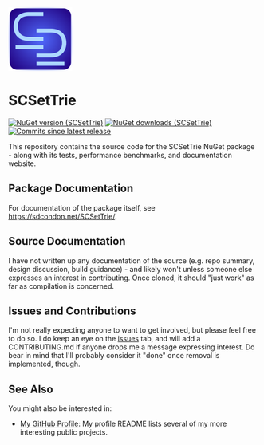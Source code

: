 ﻿![SCSetTrie Icon](src/SCSetTrie-128.png)

# SCSetTrie

[![NuGet version (SCSetTrie)](https://img.shields.io/nuget/v/SCSetTrie.svg?style=flat-square)](https://www.nuget.org/packages/SCSetTrie/) 
[![NuGet downloads (SCSetTrie)](https://img.shields.io/nuget/dt/SCSetTrie.svg?style=flat-square)](https://www.nuget.org/packages/SCSetTrie/) 
[![Commits since latest release](https://img.shields.io/github/commits-since/sdcondon/SCSetTrie/latest?style=flat-square)](https://github.com/sdcondon/SCSetTrie/compare/1.0.1...main)

This repository contains the source code for the SCSetTrie NuGet package - along with its tests, performance benchmarks, and documentation website.

## Package Documentation

For documentation of the package itself, see https://sdcondon.net/SCSetTrie/.

## Source Documentation

I have not written up any documentation of the source (e.g. repo summary, design discussion, build guidance) - and likely won't unless someone else expresses an interest in contributing.
Once cloned, it should "just work" as far as compilation is concerned.

## Issues and Contributions

I'm not really expecting anyone to want to get involved, but please feel free to do so.
I do keep an eye on the [issues](https://github.com/sdcondon/SCSetTrie/issues) tab, and will add a CONTRIBUTING.md if anyone drops me a message expressing interest.
Do bear in mind that I'll probably consider it "done" once removal is implemented, though.

## See Also

You might also be interested in:

* [My GitHub Profile](https://github.com/sdcondon): My profile README lists several of my more interesting public projects.
